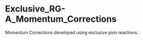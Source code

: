 # Exclusive_RG-A_Momentum_Corrections
Momentum Corrections developed using exclusive pion reactions.
